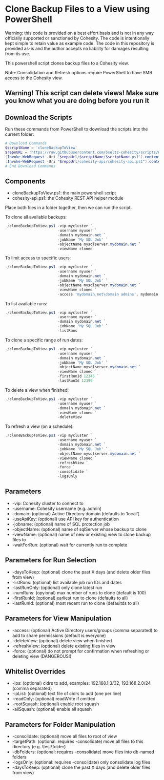 # Clone Backup Files to a View using PowerShell

Warning: this code is provided on a best effort basis and is not in any way officially supported or sanctioned by Cohesity. The code is intentionally kept simple to retain value as example code. The code in this repository is provided as-is and the author accepts no liability for damages resulting from its use.

This powershell script clones backup files to a Cohesity view.

Note: Consolidation and Refresh options require PowerShell to have SMB access to the Cohesity view.

## Warning! This script can delete views! Make sure you know what you are doing before you run it

## Download the Scripts

Run these commands from PowerShell to download the scripts into the current folder:

```powershell
# Download Commands
$scriptName = 'cloneBackupToView'
$repoURL = 'https://raw.githubusercontent.com/bseltz-cohesity/scripts/master/powershell'
(Invoke-WebRequest -Uri "$repoUrl/$scriptName/$scriptName.ps1").content | Out-File "$scriptName.ps1"; (Get-Content "$scriptName.ps1") | Set-Content "$scriptName.ps1"
(Invoke-WebRequest -Uri "$repoUrl/cohesity-api/cohesity-api.ps1").content | Out-File cohesity-api.ps1; (Get-Content cohesity-api.ps1) | Set-Content cohesity-api.ps1
# End Download Commands
```

## Components

* cloneBackupToView.ps1: the main powershell script
* cohesity-api.ps1: the Cohesity REST API helper module

Place both files in a folder together, then we can run the script.

To clone all available backups:

```powershell
./cloneBackupToView.ps1 -vip mycluster `
                        -username myuser `
                        -domain mydomain.net `
                        -jobName 'My SQL Job' `
                        -objectName mysqlserver.mydomain.net `
                        -viewName cloned
```

To limit access to specific users:

```powershell
./cloneBackupToView.ps1 -vip mycluster `
                        -username myuser `
                        -domain mydomain.net `
                        -jobName 'My SQL Job' `
                        -objectName mysqlserver.mydomain.net `
                        -viewName cloned `
                        -access 'mydomain.net\domain admins', mydomain.net\othergroup
```

To list available runs:

```powershell
./cloneBackupToView.ps1 -vip mycluster `
                        -username myuser `
                        -domain mydomain.net `
                        -jobName 'My SQL Job' `
                        -listRuns
```

To clone a specific range of run dates:

```powershell
./cloneBackupToView.ps1 -vip mycluster `
                        -username myuser `
                        -domain mydomain.net `
                        -jobName 'My SQL Job' `
                        -objectName mysqlserver.mydomain.net `
                        -viewName cloned `
                        -firstRunId 12345 `
                        -lastRunId 12399
```

To delete a view when finished:

```powershell
./cloneBackupToView.ps1 -vip mycluster `
                        -username myuser `
                        -domain mydomain.net `
                        -viewName cloned `
                        -deleteView
```

To refresh a view (on a schedule):

```powershell
./cloneBackupToView.ps1 -vip mycluster `
                        -username myuser `
                        -domain mydomain.net `
                        -jobName 'My SQL Job' `
                        -objectName mysqlserver.mydomain.net `
                        -viewName cloned `
                        -refreshView `
                        -force `
                        -consolidate `
                        -logsOnly
```

## Parameters

* -vip: Cohesity cluster to connect to
* -username: Cohesity username (e.g. admin)
* -domain: (optional) Active Directory domain (defaults to 'local')
* -useApiKey: (optional) use API key for authentication
* -jobname: (optional) name of SQL protection job
* -objectName: (optional) name of sqlServer whose backup to clone
* -viewName: (optional) name of new or existing view to clone backup files to
* -waitForRun: (optional) wait for currently run to complete

## Parameters for Run Selection

* -daysToKeep: (optional) clone the past X days (and delete older files from view)
* -listRuns: (optional) list available job run IDs and dates
* -lastRunOnly: (optional) only clone latest run
* -numRuns: (opyional) max number of runs to clone (default is 100)
* -firstRunId: (optional) earliest run to clone (defaults to all)
* -lastRunId: (optional) most recent run to clone (defaultds to all)

## Parameters for View Manipulation

* -access: (optional) Active Directory users/groups (comma separated) to add to share permissions (default is everyone)
* -deleteView: (optional) delete view when finished
* -refreshView: (optional) delete existing files in view
* -force: (optional) do not prompt for confirmation when refreshing or deleting view (DANGEROUS!)

## Whitelist Overrides

* -ips: (optional) cidrs to add, examples: 192.168.1.3/32, 192.168.2.0/24 (comma separated)
* -ipList: (optional) text file of cidrs to add (one per line)
* -readOnly: (optional) readWrite if omitted
* -rootSquash: (optional) enable root squash
* -allSquash: (optional) enable all squash

## Parameters for Folder Manipulation

* -consolidate: (optional) move all files to root of view
* -targetPath: (optional: requires -consolidate) move all files to this directory (e.g. \test\folder)
* -dbFolders: (optional: requires -consolidate) move files into db-named folders
* -logsOnly: (optional: requires -consolidate) only consolidate log files
* -daysToKeep: (optional) clone the past X days (and delete older files from view)
